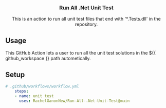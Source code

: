 <h3 align="center">Run All .Net Unit Test</h3>
<p align="center">This is an action to run all unit test files that end with '*.Tests.dll' in the repository.<p>

## Usage

This GitHub Action lets a user to run all the unit test solutions in the ${{ github_workspace }} path autometically.


## Setup
  
```yaml
# .github/workflows/workflow.yml 
    steps:
    - name: unit test
      uses: RachelGanonNew/Run-All-.Net-Unit-Test@main
```

